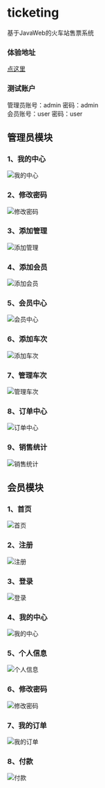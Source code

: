 # ticketing
基于JavaWeb的火车站售票系统

### 体验地址  
  [点这里](http://39.108.5.98/ticketing/)  
### 测试账户  
  管理员账号：admin 密码：admin  
  会员账号：user 密码：user  
  
## 管理员模块  

### 1、我的中心  
![我的中心 ](https://github.com/daiomina/images/blob/master/ticketing/%E7%AE%A1%E7%90%86%E5%91%98%E6%A8%A1%E5%9D%97/%E6%88%91%E7%9A%84%E4%B8%AD%E5%BF%83.jpg?raw=true)  
### 2、修改密码  
![修改密码](https://github.com/daiomina/images/blob/master/ticketing/%E7%AE%A1%E7%90%86%E5%91%98%E6%A8%A1%E5%9D%97/%E4%BF%AE%E6%94%B9%E5%AF%86%E7%A0%81.jpg?raw=true)  
### 3、添加管理  
![添加管理](https://github.com/daiomina/images/blob/master/ticketing/%E7%AE%A1%E7%90%86%E5%91%98%E6%A8%A1%E5%9D%97/%E6%B7%BB%E5%8A%A0%E7%AE%A1%E7%90%86.jpg?raw=true)
### 4、添加会员  
![添加会员](https://github.com/daiomina/images/blob/master/ticketing/%E7%AE%A1%E7%90%86%E5%91%98%E6%A8%A1%E5%9D%97/%E6%B7%BB%E5%8A%A0%E4%BC%9A%E5%91%98.jpg?raw=true)  
### 5、会员中心  
![会员中心](https://github.com/daiomina/images/blob/master/ticketing/%E7%AE%A1%E7%90%86%E5%91%98%E6%A8%A1%E5%9D%97/%E4%BC%9A%E5%91%98%E4%B8%AD%E5%BF%83.jpg?raw=true)  
### 6、添加车次  
![添加车次](https://github.com/daiomina/images/blob/master/ticketing/%E7%AE%A1%E7%90%86%E5%91%98%E6%A8%A1%E5%9D%97/%E6%B7%BB%E5%8A%A0%E8%BD%A6%E6%AC%A1.jpg?raw=true)  
### 7、管理车次  
![管理车次](https://github.com/daiomina/images/blob/master/ticketing/%E7%AE%A1%E7%90%86%E5%91%98%E6%A8%A1%E5%9D%97/%E7%AE%A1%E7%90%86%E8%BD%A6%E6%AC%A1.jpg?raw=true)  
### 8、订单中心  
![订单中心](https://github.com/daiomina/images/blob/master/ticketing/%E7%AE%A1%E7%90%86%E5%91%98%E6%A8%A1%E5%9D%97/%E8%AE%A2%E5%8D%95%E4%B8%AD%E5%BF%83.jpg?raw=true)  
### 9、销售统计  
![销售统计](https://github.com/daiomina/images/blob/master/ticketing/%E7%AE%A1%E7%90%86%E5%91%98%E6%A8%A1%E5%9D%97/%E9%94%80%E5%94%AE%E7%BB%9F%E8%AE%A1.jpg?raw=true)  

## 会员模块  

### 1、首页  
![首页](https://github.com/daiomina/images/blob/master/ticketing/%E4%BC%9A%E5%91%98%E6%A8%A1%E5%9D%97/%E9%A6%96%E9%A1%B5.jpg?raw=true)  
### 2、注册  
![注册](https://github.com/daiomina/images/blob/master/ticketing/%E4%BC%9A%E5%91%98%E6%A8%A1%E5%9D%97/%E6%B3%A8%E5%86%8C.jpg?raw=true)  
### 3、登录  
![登录](https://github.com/daiomina/images/blob/master/ticketing/%E4%BC%9A%E5%91%98%E6%A8%A1%E5%9D%97/%E7%99%BB%E5%BD%95.jpg?raw=true)  
### 4、我的中心  
![我的中心](https://github.com/daiomina/images/blob/master/ticketing/%E4%BC%9A%E5%91%98%E6%A8%A1%E5%9D%97/%E6%88%91%E7%9A%84%E4%B8%AD%E5%BF%83.jpg?raw=true)  
### 5、个人信息  
![个人信息](https://github.com/daiomina/images/blob/master/ticketing/%E4%BC%9A%E5%91%98%E6%A8%A1%E5%9D%97/%E4%B8%AA%E4%BA%BA%E4%BF%A1%E6%81%AF.jpg?raw=true)  
### 6、修改密码  
![修改密码](https://github.com/daiomina/images/blob/master/ticketing/%E4%BC%9A%E5%91%98%E6%A8%A1%E5%9D%97/%E4%BF%AE%E6%94%B9%E5%AF%86%E7%A0%81.jpg?raw=true)  
### 7、我的订单  
![我的订单](https://github.com/daiomina/images/blob/master/ticketing/%E4%BC%9A%E5%91%98%E6%A8%A1%E5%9D%97/%E6%88%91%E7%9A%84%E8%AE%A2%E5%8D%95.jpg?raw=true)  
### 8、付款  
![付款](https://github.com/daiomina/images/blob/master/ticketing/%E4%BC%9A%E5%91%98%E6%A8%A1%E5%9D%97/%E4%BB%98%E6%AC%BE.jpg?raw=true)  




